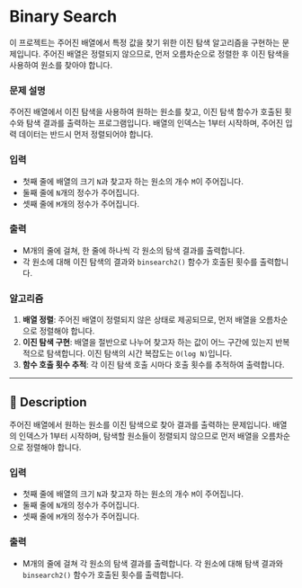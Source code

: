 # Binary Search

이 프로젝트는 주어진 배열에서 특정 값을 찾기 위한 이진 탐색 알고리즘을 구현하는 문제입니다. 주어진 배열은 정렬되지 않으므로, 먼저 오름차순으로 정렬한 후 이진 탐색을 사용하여 원소를 찾아야 합니다.

### 문제 설명

주어진 배열에서 이진 탐색을 사용하여 원하는 원소를 찾고, 이진 탐색 함수가 호출된 횟수와 탐색 결과를 출력하는 프로그램입니다. 배열의 인덱스는 1부터 시작하며, 주어진 입력 데이터는 반드시 먼저 정렬되어야 합니다.

### 입력

- 첫째 줄에 배열의 크기 `N`과 찾고자 하는 원소의 개수 `M`이 주어집니다.
- 둘째 줄에 `N`개의 정수가 주어집니다.
- 셋째 줄에 `M`개의 정수가 주어집니다.

### 출력

- M개의 줄에 걸쳐, 한 줄에 하나씩 각 원소의 탐색 결과를 출력합니다. 
- 각 원소에 대해 이진 탐색의 결과와 `binsearch2()` 함수가 호출된 횟수를 출력합니다.

### 알고리즘

1. **배열 정렬**: 주어진 배열이 정렬되지 않은 상태로 제공되므로, 먼저 배열을 오름차순으로 정렬해야 합니다.
2. **이진 탐색 구현**: 배열을 절반으로 나누어 찾고자 하는 값이 어느 구간에 있는지 반복적으로 탐색합니다. 이진 탐색의 시간 복잡도는 `O(log N)`입니다.
3. **함수 호출 횟수 추적**: 각 이진 탐색 호출 시마다 호출 횟수를 추적하여 출력합니다.

---

## 📘 Description

주어진 배열에서 원하는 원소를 이진 탐색으로 찾아 결과를 출력하는 문제입니다. 배열의 인덱스가 1부터 시작하며, 탐색할 원소들이 정렬되지 않으므로 먼저 배열을 오름차순으로 정렬해야 합니다.

### 입력

- 첫째 줄에 배열의 크기 `N`과 찾고자 하는 원소의 개수 `M`이 주어집니다.
- 둘째 줄에 `N`개의 정수가 주어집니다.
- 셋째 줄에 `M`개의 정수가 주어집니다.

### 출력

- M개의 줄에 걸쳐 각 원소의 탐색 결과를 출력합니다. 각 원소에 대해 탐색 결과와 `binsearch2()` 함수가 호출된 횟수를 출력합니다.